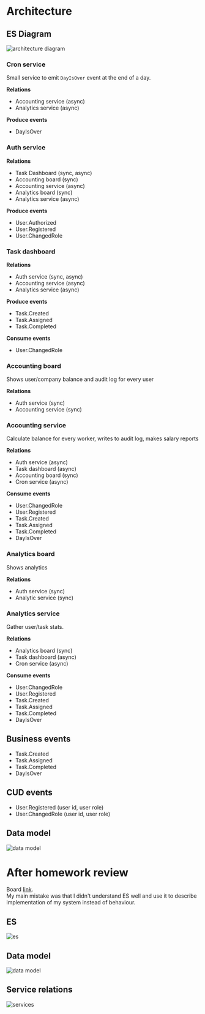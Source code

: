 # Architecture

## ES Diagram
![architecture diagram](./architecture.jpg)

### Cron service
Small service to emit `DayIsOver` event at the end of a day.

**Relations**
  - Accounting service (async)
  - Analytics service (async)

**Produce events**
  - DayIsOver

### Auth service
**Relations**
 - Task Dashboard (sync, async)
 - Accounting board (sync)
 - Accounting service (async)
 - Analytics board (sync)
 - Analytics service (async)

**Produce events**
 - User.Authorized
 - User.Registered
 - User.ChangedRole

### Task dashboard
**Relations**
 - Auth service (sync, async)
 - Accounting service (async)
 - Analytics service (async)

**Produce events**
 - Task.Created
 - Task.Assigned
 - Task.Completed

**Consume events**
 - User.ChangedRole

### Accounting board
Shows user/company balance and audit log for every user

**Relations**
 - Auth service (sync)
 - Accounting service (sync)

### Accounting service
Calculate balance for every worker, writes to audit log, makes salary reports

**Relations**
 - Auth service (async)
 - Task dashboard (async)
 - Accounting board (sync)
 - Cron service (async)

**Consume events**
 - User.ChangedRole
 - User.Registered
 - Task.Created
 - Task.Assigned
 - Task.Completed
 - DayIsOver

### Analytics board
Shows analytics

**Relations**
 - Auth service (sync)
 - Analytic service (sync)

### Analytics service
Gather user/task stats.

**Relations**
 - Analytics board (sync)
 - Task dashboard (async)
 - Cron service (async)

**Consume events**
  - User.ChangedRole
  - User.Registered
  - Task.Created
  - Task.Assigned
  - Task.Completed
  - DayIsOver


## Business events
- Task.Created
- Task.Assigned
- Task.Completed
- DayIsOver

## CUD events
- User.Registered (user id, user role)
- User.ChangedRole (user id, user role)

## Data model
![data model](./models.jpg)

# After homework review

Board [link](https://miro.com/app/board/uXjVMxSdsf0=/?share_link_id=711358708796). <br/>
My main mistake was that I didn't understand ES well and use it to describe implementation of my system instead of behaviour.

## ES 
![es](./es.jpg)

## Data model
![data model](./models2.jpg)

## Service relations
![services](./services.jpg)